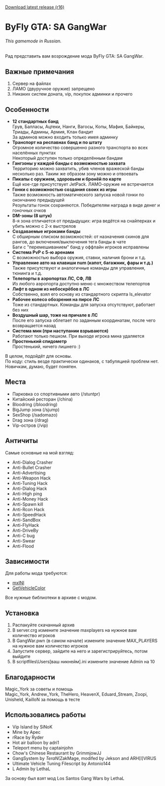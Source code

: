 ﻿[Download latest release (r16)](https://github.com/NexiusTailer/ByFly-GTA-SA-GangWar/tree/master/gamemodes)

# ByFly GTA: SA GangWar

###### This gamemode in Russian.

Рад представить вам возрождение мода ByFly GTA: SA GangWar.

## Важные примечания
1. Сервер на файлах
2. ЛАМО (двуручное оружие) запрещено
3. Никаких систем доната, vip, покупок админки и прочего

## Особенности
* **12 стандартных банд**  
Грув, Балласы, Ацтеки, Нанги, Вагосы, Копы, Мафия, Байкеры, Триады, Админы, Армия, Клан бандит  
За админов можно входить только имея админку
* **Транспорт на респавнах банд и по штату**  
Огромное количество совершенно разного транспорта во всех населённых пунктах  
Некоторый доступен только определённым бандам
* **Гангзоны у каждой банды с возможностью захвата**  
Территорию можно захватить, убив членов вражеской банды несколько раз. Таким же образом зону можно и отвоевать
* **Пикапы с оружием, здоровьем и бронёй по карте**  
Ещё кое-где присутствует JetPack. ЛАМО-оружие не встречается
* **Гонки с возможностью создания своих из игры**  
Также возможность автоматического запуска новой гонки по окончанию предыдущей  
Результаты гонок сохраняются. Победителям награда в виде денег и гоночных очков
* **DM-зоны (8 штук)**  
8-я зона отличается от предыдущих: игра ведётся на снайперках и убить можно с 2-х выстрелов
* **Создаваемые игроками банды**  
С обширным списком возможностей: от назначения скинов для рангов, до включения/выключения тега банды в чате  
Баги с "перемешиванием" банд у оффлайн игроков исправлены
* **Система PvP с 5-ю аренами**  
С возможностью выбора оружия, ставки, наличия брони и т.д.
* **Управление авто на клавиши num (капот, багажник, фары и т.д.)**  
Также присутствуют и аналогичные команды для управления, тюнинга и т.д.
* **Телепорты в аэропортах ЛС, СФ, ЛВ**  
Из любого аэропорта доступно меню с множеством телепортов
* **Лифт в одном из небоскрёбов в ЛС**  
Собственно, взял его основу из стандартного скрипта ls_elevator
* **Рабочее колесо обозрения на пирсе ЛС**  
Тоже из стандартных. Команды для запуска отсутствуют, работает без них
* **Воздушный шар, тоже на причале в ЛС**  
После его запуска облетает по заданным координатам, после чего возвращается назад
* **Система мин (при наступании взрываются)**  
Работают только пешком. При выходе игрока мина удаляется
* **Простенький спидометр**  
Простенький, ничего лишнего :)

В целом, подойдёт для основы.  
По коду: стиль везде практически одинаков, с табуляцией проблем нет.  
Новичкам, думаю, будет понятен.

## Места
* Парковка со спортивными авто (/stuntpr)
* Китайский ресторан (/china)
* Bloodring (/bloodring)
* BigJump зона (/sjump)
* SexShop (/sadomazo)
* Drag зона (/drag)
* Vip-остров (/vip)

## Античиты
Самые основные на мой взгляд:
* Anti-Dialog Crasher
* Anti-Bullet Crasher
* Anti-Advertising
* Anti-Weapon Hack
* Anti-Tuning Hack
* Anti-Dialog Hack
* Anti-High ping
* Anti-Money Hack
* Anti-Spawn kill
* Anti-Rcon Hack
* Anti-SpeedHack
* Anti-SandBox
* Anti-FlyHack
* Anti-DriveBy
* Anti-C bug
* Anti-Swear
* Anti-Flood

## Зависимости
Для работы мода требуются:
* [mxINI](https://github.com/Open-GTO/mxINI)
* [GetVehicleColor](http://forum.sa-mp.com/showthread.php?t=235398)

Все нужные библиотеки в архиве с модом.

## Установка
1. Распакуйте скачанный архив
2. В server.crg измените значение maxplayers на нужное вам количество игроков
3. В GangWar.pwn (в самом начале) измените значение MAX_PLAYERS на нужное вам количество игроков
4. Запустите сервер, зайдите на него и зарегистрируйтесь, потом выйдите
5. В scriptfiles\Users\[ваш никнейм].ini измените значение Admin на 10

## Благодарности
Magic_York за советы и помощь  
Magic_York, Andrew_York, TheHero, HeavenX, Eduard_Stream, Zoopi, Unisheld, KailloN за помощь в тесте

## Использовались работы
* Vip Island by SiNoK
* Mine by Apec
* rRace by Ryder
* Hot air balloon by adri1
* Teleport menu by captainjohn
* Chow's Chinese Restaurant by GrimmjowJJ
* GangSystem by _TeraN_(ZakMage, modifed by Jekson and ARH[I]VIRUS
* Ultimate Vehicle Tuning Filescript by Antonio144
* L Admin by LethaL

За основу был взят мод Los Santos Gang Wars by LethaL
